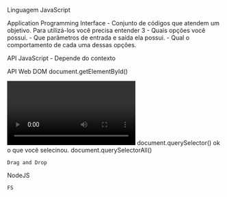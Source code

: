 Linguagem JavaScript

Application Programming Interface - Conjunto de códigos que atendem um objetivo.
Para utilizá-los você precisa entender 3 - Quais opções você possui. - Que parâmetros de entrada e saída ela possui. - Qual o comportamento de cada uma dessas opções.

API JavaScript - Depende do contexto

API Web
DOM
document.getElementById()

<div></div>
<video></video>
        document.querySelector() ok o que você selecinou.
        document.querySelectorAll()
        
    Drag and Drop

NodeJS

    FS
